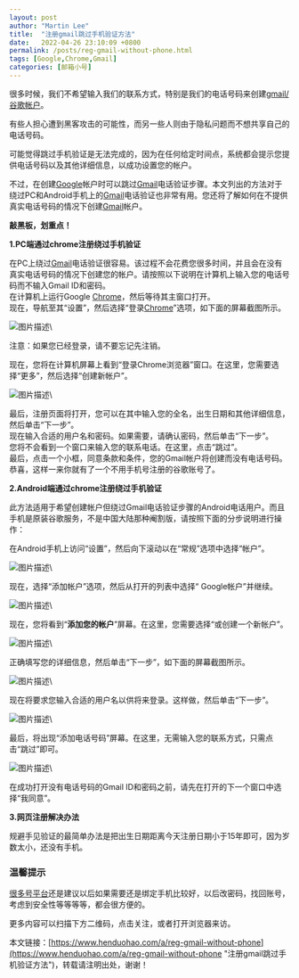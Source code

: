 ```yaml
---
layout: post  
author: "Martin Lee"  
title:  "注册gmail跳过手机验证方法"  
date:   2022-04-26 23:10:09 +0800  
permalink: /posts/reg-gmail-without-phone.html  
tags: [Google,Chrome,Gmail]  
categories: [邮箱小号]  
---
```

很多时候，我们不希望输入我们的联系方式，特别是我们的电话号码来创建[gmail/谷歌帐户](https://www.henduohao.com/product/1006.html)。

有些人担心遭到黑客攻击的可能性，而另一些人则由于隐私问题而不想共享自己的电话号码。

可能觉得跳过手机验证是无法完成的，因为在任何给定时间点，系统都会提示您提供电话号码以及其他详细信息，以成功设置您的帐户。

不过，在创建[Google](https://www.google.com/)帐户时可以跳过[Gmail](https://www.henduohao.com/product/1006.html)电话验证步骤。本文列出的方法对于绕过PC和Android手机上的[Gmail](https://www.henduohao.com/tag/gmail "Gmail是Google的免费网络邮件服务，也是世界上用户量最多的邮箱。")电话验证也非常有用。您还将了解如何在不提供真实电话号码的情况下创建[Gmail](https://www.henduohao.com/tag/gmail "Gmail是Google的免费网络邮件服务，也是世界上用户量最多的邮箱。")帐户。

**敲黑板，划重点！**

**1.PC端通过chrome注册绕过手机验证**

在PC上绕过[Gmail](https://www.henduohao.com/product/1006.html)电话验证很容易。该过程不会花费您很多时间，并且会在没有真实电话号码的情况下创建您的帐户。请按照以下说明在计算机上输入您的电话号码而不输入Gmail ID和密码。\
在计算机上运行Google [Chrome](https://www.henduohao.com/tag/chrome "Google Chrome是一款由Google公司开发的网页浏览器。")，然后等待其主窗口打开。\
现在，导航至其“设置”，然后选择“登录[Chrome](https://www.henduohao.com/tag/chrome "Google Chrome是一款由Google公司开发的网页浏览器。")”选项，如下面的屏幕截图所示。

![图片描述](https://p3-juejin.byteimg.com/tos-cn-i-k3u1fbpfcp/1ec4295909a74714a4820f52d911c239~tplv-k3u1fbpfcp-zoom-1.image)\


注意：如果您已经登录，请不要忘记先注销。

现在，您将在计算机屏幕上看到“登录Chrome浏览器”窗口。在这里，您需要选择“更多”，然后选择“创建新帐户”。

![图片描述](https://p3-juejin.byteimg.com/tos-cn-i-k3u1fbpfcp/e2217af8e7a54ea5866fd9d623295404~tplv-k3u1fbpfcp-zoom-1.image)\


最后，注册页面将打开，您可以在其中输入您的全名，出生日期和其他详细信息，然后单击“下一步”。\
现在输入合适的用户名和密码。如果需要，请确认密码，然后单击“下一步”。\
您将不会看到一个窗口来输入您的联系电话。在这里，点击“跳过”。\
最后，点击一个小框，同意条款和条件，您的Gmail帐户将创建而没有电话号码。\
恭喜，这样一来你就有了一个不用手机号注册的谷歌账号了。

**2.Android端通过chrome注册绕过手机验证**

此方法适用于希望创建帐户但绕过Gmail电话验证步骤的Android电话用户。而且手机是原装谷歌服务，不是中国大陆那种阉割版，请按照下面的分步说明进行操作：

在Android手机上访问“设置”，然后向下滚动以在“常规”选项中选择“帐户”。

![图片描述](https://p3-juejin.byteimg.com/tos-cn-i-k3u1fbpfcp/d6279408cc004973a4b5e0e2c3468ed0~tplv-k3u1fbpfcp-zoom-1.image)\


现在，选择“添加帐户”选项，然后从打开的列表中选择“ Google帐户”并继续。

![图片描述](https://p3-juejin.byteimg.com/tos-cn-i-k3u1fbpfcp/25556f10216545faa1fbddc102837766~tplv-k3u1fbpfcp-zoom-1.image)\


现在，您将看到“**添加您的帐户**”屏幕。在这里，您需要选择“或创建一个新帐户”。

![图片描述](https://p3-juejin.byteimg.com/tos-cn-i-k3u1fbpfcp/96eff68ee1834730bce182b3b5e8f8b3~tplv-k3u1fbpfcp-zoom-1.image)\


正确填写您的详细信息，然后单击“下一步”，如下面的屏幕截图所示。

![图片描述](https://p3-juejin.byteimg.com/tos-cn-i-k3u1fbpfcp/9a87794e036f424a86b8766a3889548d~tplv-k3u1fbpfcp-zoom-1.image)\


现在将要求您输入合适的用户名以供将来登录。这样做，然后单击“下一步”。

![图片描述](https://p3-juejin.byteimg.com/tos-cn-i-k3u1fbpfcp/81a6205970ef49259a79ce8de894d062~tplv-k3u1fbpfcp-zoom-1.image)\


最后，将出现“添加电话号码”屏幕。在这里，无需输入您的联系方式，只需点击“跳过”即可。

![图片描述](https://p3-juejin.byteimg.com/tos-cn-i-k3u1fbpfcp/19bee0765c884831bcd1f8c454e00c98~tplv-k3u1fbpfcp-zoom-1.image)\


在成功打开没有电话号码的Gmail ID和密码之前，请先在打开的下一个窗口中选择“我同意”。

**3.网页注册解决办法**

规避手见验证的最简单办法是把出生日期距离今天注册日期小于15年即可，因为岁数太小，还没有手机。

### 温馨提示

[很多号平台](https://www.henduohao.com/)还是建议以后如果需要还是绑定手机比较好，以后改密码，找回账号，考虑到安全性等等等等，都会很方便的。

更多内容可以扫描下方二维码，点击关注，或者打开浏览器来访。

本文链接：[https://www.henduohao.com/a/reg-gmail-without-phone](https://www.henduohao.com/a/reg-gmail-without-phone "注册gmail跳过手机验证方法")，转载请注明出处，谢谢！